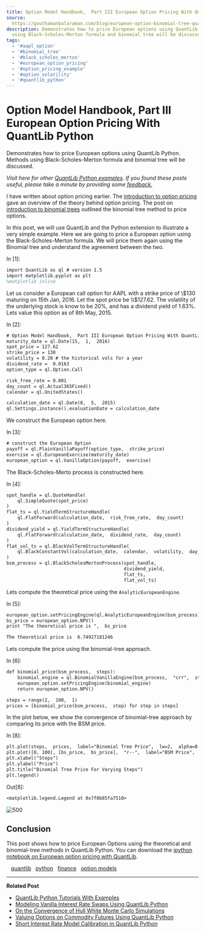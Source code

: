 ```yaml
---
title: Option Model Handbook,  Part III European Option Pricing With QuantLib Python
source: 
  https://gouthamanbalaraman.com/blog/european-option-binomial-tree-quantlib-python.html
description: Demonstrates how to price European options using QuantLib Python. Methods
  using Black-Scholes-Merton formula and binomial tree will be discussed.
tags:
  - '#aapl_option'
  - '#binomial_tree'
  - '#black_scholes_merton'
  - '#european_option_pricing'
  - '#option_pricing_example'
  - '#option_volatility'
  - '#quantlib_python'
---
```

# Option Model Handbook, Part III European Option Pricing With QuantLib Python

Demonstrates how to price European options using QuantLib Python. Methods using Black-Scholes-Merton formula and binomial tree will be discussed.

*Visit here for other [QuantLib Python examples](http://gouthamanbalaraman.com/blog/quantlib-python-tutorials-with-examples.html). If you found these posts useful,  please take a minute by providing some [feedback.](https://docs.google.com/forms/d/e/1FAIpQLSdFdJ768HKmIyJmaVRHBUJNY5NyQl6vr0GZvSkx-bUfIloNZA/viewform)*

I have written about option pricing earlier. The [introduction to option pricing](http://gouthamanbalaraman.com/blog/option-model-handbook-part-I-introduction-to-option-models.html) gave an overview of the theory behind option pricing. The post on [introduction to binomial trees](http://gouthamanbalaraman.com/blog/option-model-handbook-part-II-introduction-to-binomial-trees.html) outlined the binomial tree method to price options.

In this post,  we will use QuantLib and the Python extension to illustrate a very simple example. Here we are going to price a European option using the Black-Scholes-Merton formula. We will price them again using the Binomial tree and understand the agreement between the two.

In \[1\]:

```latex
import QuantLib as ql # version 1.5
import matplotlib.pyplot as plt
%matplotlib inline
```

Let us consider a European call option for AAPL with a strike price of \\$130 maturing on 15th Jan,  2016. Let the spot price be \\$127.62. The volatility of the underlying stock is know to be 20%,  and has a dividend yield of 1.63%. Lets value this option as of 8th May,  2015.

In \[2\]:

```latex
# Option Model Handbook,  Part III European Option Pricing With QuantLib Python
maturity_date = ql.Date(15,  1,  2016)
spot_price = 127.62
strike_price = 130
volatility = 0.20 # the historical vols for a year
dividend_rate =  0.0163
option_type = ql.Option.Call

risk_free_rate = 0.001
day_count = ql.Actual365Fixed()
calendar = ql.UnitedStates()

calculation_date = ql.Date(8,  5,  2015)
ql.Settings.instance().evaluationDate = calculation_date
```

We construct the European option here.

In \[3\]:

```latex
# construct the European Option
payoff = ql.PlainVanillaPayoff(option_type,  strike_price)
exercise = ql.EuropeanExercise(maturity_date)
european_option = ql.VanillaOption(payoff,  exercise)
```

The Black-Scholes-Merto process is constructed here.

In \[4\]:

```latex
spot_handle = ql.QuoteHandle(
    ql.SimpleQuote(spot_price)
)
flat_ts = ql.YieldTermStructureHandle(
    ql.FlatForward(calculation_date,  risk_free_rate,  day_count)
)
dividend_yield = ql.YieldTermStructureHandle(
    ql.FlatForward(calculation_date,  dividend_rate,  day_count)
)
flat_vol_ts = ql.BlackVolTermStructureHandle(
    ql.BlackConstantVol(calculation_date,  calendar,  volatility,  day_count)
)
bsm_process = ql.BlackScholesMertonProcess(spot_handle,  
                                           dividend_yield,  
                                           flat_ts,  
                                           flat_vol_ts)
```

Lets compute the theoretical price using the `AnalyticEuropeanEngine`.

In \[5\]:

```latex
european_option.setPricingEngine(ql.AnalyticEuropeanEngine(bsm_process))
bs_price = european_option.NPV()
print "The theoretical price is ",  bs_price
```

```latex
The theoretical price is  6.74927181246
```

Lets compute the price using the binomial-tree approach.

In \[6\]:

```latex
def binomial_price(bsm_process,  steps):
    binomial_engine = ql.BinomialVanillaEngine(bsm_process,  "crr",  steps)
    european_option.setPricingEngine(binomial_engine)
    return european_option.NPV()

steps = range(2,  100,  1)
prices = [binomial_price(bsm_process,  step) for step in steps]
```

In the plot below,  we show the convergence of binomial-tree approach by comparing its price with the BSM price.

In \[8\]:

```latex
plt.plot(steps,  prices,  label="Binomial Tree Price",  lw=2,  alpha=0.6)
plt.plot([0, 100], [bs_price,  bs_price],  "r--",  label="BSM Price",  lw=2,  alpha=0.6)
plt.xlabel("Steps")
plt.ylabel("Price")
plt.title("Binomial Tree Price For Varying Steps")
plt.legend()
```

Out\[8\]:

```latex
<matplotlib.legend.Legend at 0x7f0b85fa7510>
```

 ![500](binomial_tree_for_varying_steps.png)

## Conclusion

This post shows how to price European Options using the theoretical and binomial-tree methods in QuantLib Python. You can download the [ipython notebook on European option pricing with QuantLib](https://gouthamanbalaraman.com/extra/notebooks/european-option-models.ipynb).

   [quantlib](http://gouthamanbalaraman.com/tag/quantlib.html)   [python](http://gouthamanbalaraman.com/tag/python.html)   [finance](http://gouthamanbalaraman.com/tag/finance.html)   [option models](http://gouthamanbalaraman.com/tag/option-models.html)

---

**Related Post**

- [QuantLib Python Tutorials With Examples](http://gouthamanbalaraman.com/blog/quantlib-python-tutorials-with-examples.html)
- [Modeling Vanilla Interest Rate Swaps Using QuantLib Python](http://gouthamanbalaraman.com/blog/interest-rate-swap-quantlib-python.html)
- [On the Convergence of Hull White Monte Carlo Simulations](http://gouthamanbalaraman.com/blog/hull-white-simulation-monte-carlo-convergence.html)
- [Valuing Options on Commodity Futures Using QuantLib Python](http://gouthamanbalaraman.com/blog/value-options-commodity-futures-black-formula-quantlib-python.html)
- [Short Interest Rate Model Calibration in QuantLib Python](http://gouthamanbalaraman.com/blog/short-interest-rate-model-calibration-quantlib.html)
